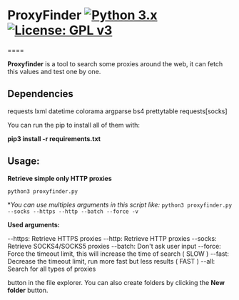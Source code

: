 # ProxyFinder [![Python 3.x](https://img.shields.io/badge/3.x-yellow.svg)](https://www.python.org/) [![License: GPL v3](https://img.shields.io/badge/License-GPLv3-blue.svg)](https://www.gnu.org/licenses/gpl-3.0)
====

**Proxyfinder** is a tool to search some proxies around the web, it can fetch this values and test one by one.

## Dependencies
requests
lxml
datetime
colorama
argparse
bs4
prettytable
requests[socks]

You can run the pip to install all of them with:

**pip3 install -r requirements.txt**

## Usage:
**Retrieve simple only HTTP proxies**

 ``python3 proxyfinder.py`` 
 
 **You can use multiples arguments in this script like:*
 ``python3 proxyfinder.py --socks --https --http --batch --force -v``
 
 **Used arguments:**
 
 --https: Retrieve HTTPS proxies
 --http: Retrieve HTTP proxies
 --socks: Retrieve SOCKS4/SOCKS5 proxies
 --batch: Don't ask user input
 --force: Force the timeout limit, this will increase the time of search ( SLOW )
 --fast: Decrease the timeout limit, run more fast but less results ( FAST )
 --all: Search for all types of proxies 
 
button in the file explorer. You can also create folders by clicking the **New folder** button.
